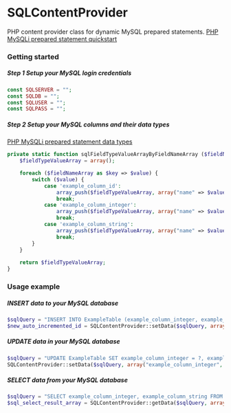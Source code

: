 # SQLContentProvider
PHP content provider class for dynamic MySQL prepared statements.
[PHP MySQLi prepared statement quickstart](http://php.net/manual/de/mysqli.quickstart.prepared-statements.php)

### Getting started
##### Step 1 Setup your MySQL login credentials
```php
const SQLSERVER = "";
const SQLDB = "";
const SQLUSER = "";
const SQLPASS = "";
```

##### Step 2 Setup your MySQL columns and their data types
[PHP MySQLi prepared statement data types](http://php.net/manual/de/mysqli-stmt.bind-param.php)
```php
private static function sqlFieldTypeValueArrayByFieldNameArray ($fieldNameArray) {
    $fieldTypeValueArray = array();

    foreach ($fieldNameArray as $key => $value) {
        switch ($value) {
            case 'example_column_id':
                array_push($fieldTypeValueArray, array("name" => $value, "type" => "i"));
                break;
            case 'example_column_integer':
                array_push($fieldTypeValueArray, array("name" => $value, "type" => "i"));
                break;
            case 'example_column_string':
                array_push($fieldTypeValueArray, array("name" => $value, "type" => "s"));
                break;
        }
    }
    
    return $fieldTypeValueArray;
}
```

### Usage example
##### INSERT data to your MySQL database 
```php
$sqlQuery = "INSERT INTO ExampleTable (example_column_integer, example_column_string) VALUES (?, ?)";
$new_auto_incremented_id = SQLContentProvider::setData($sqlQuery, array("example_column_integer", "example_column_string"), array($integer_value, $string_value));
```

##### UPDATE data in your MySQL database 
```php
$sqlQuery = "UPDATE ExampleTable SET example_column_integer = ?, example_column_string = ? WHERE example_column_id = ?";
SQLContentProvider::setData($sqlQuery, array("example_column_integer", "example_column_id", "example_column_id"), array($integer_value, $string_value, $id_value));
```

##### SELECT data from your MySQL database 
```php
$sqlQuery = "SELECT example_column_integer, example_column_string FROM ExampleTable WHERE example_column_id = ? LIMIT 1";
$sql_select_result_array = SQLContentProvider::getData($sqlQuery, array("example_column_id"), array($id_value));
```